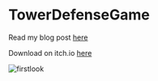 # TowerDefenseGame

Read my blog post [here](https://www.trustytea.me/post/tower-defense-game-part-one-design)

Download on itch.io [here](https://ryanflorestt.itch.io/zombie-survival)

![firstlook](https://github.com/RyanFloresTT/CrystalChaos/blob/main/repoart/firstlook.gif)
